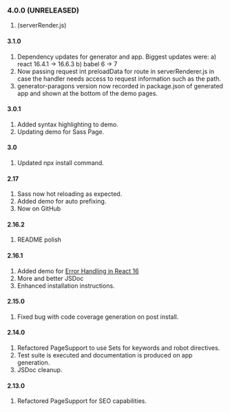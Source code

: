 ### 4.0.0 (UNRELEASED)
1. <!DOCTYPE HTML PUBLIC "-//W3C//DTD HTML 4.01 Transitional//EN"> (serverRender.js)

#### 3.1.0
1. Dependency updates for generator and app. Biggest updates were:
  a) react 16.4.1 -> 16.6.3
  b) babel 6 -> 7
2. Now passing request int preloadData for route in serverRenderer.js in case the handler needs access to request 
  information such as the path.
3. generator-paragons version now recorded in package.json of generated app and shown at the bottom of the demo pages.

#### 3.0.1  
1. Added syntax highlighting to demo.
2. Updating demo for Sass Page.

#### 3.0
1. Updated npx install command.

#### 2.17
1. Sass now hot reloading as expected.
2. Added demo for auto prefixing.
3. Now on GitHub

#### 2.16.2
1. README polish

#### 2.16.1
1. Added demo for [Error Handling in React 16](https://reactjs.org/blog/2017/07/26/error-handling-in-react-16.html)
2. More and better JSDoc
3. Enhanced installation instructions.

#### 2.15.0
1. Fixed bug with code coverage generation on post install.

#### 2.14.0
1. Refactored PageSupport to use Sets for keywords and robot directives.
2. Test suite is executed and documentation is produced on app generation.
3. JSDoc cleanup.

#### 2.13.0
1. Refactored PageSupport for SEO capabilities.
